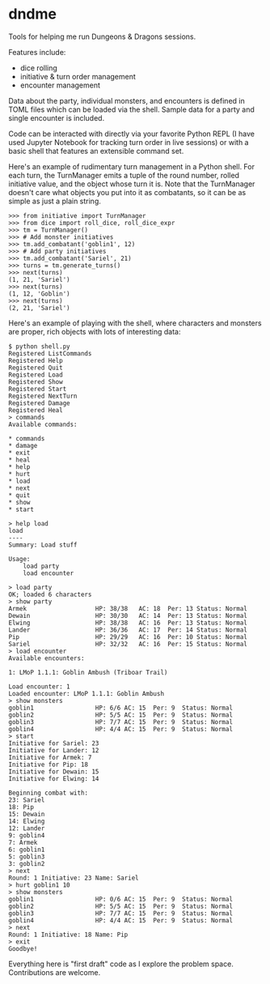 # dndme

Tools for helping me run Dungeons & Dragons sessions.

Features include:

* dice rolling
* initiative & turn order management
* encounter management

Data about the party, individual monsters, and encounters
is defined in TOML files which can be loaded via the shell.
Sample data for a party and single encounter is included.

Code can be interacted with directly via your favorite Python REPL
(I have used Jupyter Notebook for tracking turn order in live sessions)
or with a basic shell that features an extensible command set.

Here's an example of rudimentary turn management in a Python shell.
For each turn, the TurnManager emits a tuple of the round number,
rolled initiative value, and the object whose turn it is.
Note that the TurnManager doesn't care what objects you put into it
as combatants, so it can be as simple as just a plain string.

	>>> from initiative import TurnManager
	>>> from dice import roll_dice, roll_dice_expr
	>>> tm = TurnManager()
	>>> # Add monster initiatives
	>>> tm.add_combatant('goblin1', 12)
	>>> # Add party initiatives
	>>> tm.add_combatant('Sariel', 21)
	>>> turns = tm.generate_turns()
	>>> next(turns)
	(1, 21, 'Sariel')
	>>> next(turns)
	(1, 12, 'Goblin')
	>>> next(turns)
	(2, 21, 'Sariel')

Here's an example of playing with the shell,
where characters and monsters are proper, rich objects
with lots of interesting data:

	$ python shell.py
	Registered ListCommands
	Registered Help
	Registered Quit
	Registered Load
	Registered Show
	Registered Start
	Registered NextTurn
	Registered Damage
	Registered Heal
	> commands
	Available commands:

	* commands
	* damage
	* exit
	* heal
	* help
	* hurt
	* load
	* next
	* quit
	* show
	* start

	> help load
	load
	----
	Summary: Load stuff

	Usage:
		load party
		load encounter

	> load party
	OK; loaded 6 characters
	> show party
	Armek               	HP: 38/38	AC: 18	Per: 13	Status: Normal
	Dewain              	HP: 30/30	AC: 14	Per: 13	Status: Normal
	Elwing              	HP: 38/38	AC: 16	Per: 13	Status: Normal
	Lander              	HP: 36/36	AC: 17	Per: 14	Status: Normal
	Pip                 	HP: 29/29	AC: 16	Per: 10	Status: Normal
	Sariel              	HP: 32/32	AC: 16	Per: 15	Status: Normal
	> load encounter
	Available encounters:

	1: LMoP 1.1.1: Goblin Ambush (Triboar Trail)

	Load encounter: 1
	Loaded encounter: LMoP 1.1.1: Goblin Ambush
	> show monsters
	goblin1             	HP: 6/6	AC: 15	Per: 9	Status: Normal
	goblin2             	HP: 5/5	AC: 15	Per: 9	Status: Normal
	goblin3             	HP: 7/7	AC: 15	Per: 9	Status: Normal
	goblin4             	HP: 4/4	AC: 15	Per: 9	Status: Normal
	> start
	Initiative for Sariel: 23
	Initiative for Lander: 12
	Initiative for Armek: 7
	Initiative for Pip: 18
	Initiative for Dewain: 15
	Initiative for Elwing: 14

	Beginning combat with:
	23: Sariel
	18: Pip
	15: Dewain
	14: Elwing
	12: Lander
	9: goblin4
	7: Armek
	6: goblin1
	5: goblin3
	3: goblin2
	> next
	Round: 1 Initiative: 23 Name: Sariel
	> hurt goblin1 10
	> show monsters
	goblin1             	HP: 0/6	AC: 15	Per: 9	Status: Normal
	goblin2             	HP: 5/5	AC: 15	Per: 9	Status: Normal
	goblin3             	HP: 7/7	AC: 15	Per: 9	Status: Normal
	goblin4             	HP: 4/4	AC: 15	Per: 9	Status: Normal
	> next
	Round: 1 Initiative: 18 Name: Pip
	> exit
	Goodbye!

Everything here is "first draft" code as I explore the problem space.
Contributions are welcome.
